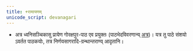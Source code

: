 ```yaml
---
title: +रामायणम्
unicode_script: devanagari
---
```


- अत्र ध्वनिसञ्चिकासु प्रायेण गोरक्षपुर-पाठ एव प्रयुक्तः (पाठभेदविवरणान्य् [अत्र](meta))। यत्र तु पाठे संशयो ऽवर्तत पाठकयोः, तत्र निर्णयसागरादि-ग्रन्थान्तराण्य् आदृतानि।
